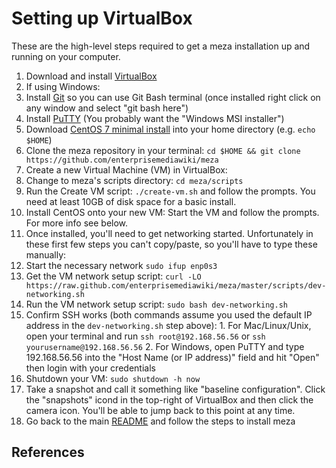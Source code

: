 # Setting up VirtualBox

These are the high-level steps required to get a meza installation up and running on your computer.

1. Download and install [VirtualBox](https://www.virtualbox.org/)
2. If using Windows:
  1. Install [Git](https://git-scm.com/) so you can use Git Bash terminal (once installed right click on any window and select "git bash here")
  2. Install [PuTTY](http://www.chiark.greenend.org.uk/~sgtatham/putty/download.html) (You probably want the "Windows MSI installer")
3. Download [CentOS 7 minimal install](http://isoredirect.centos.org/centos/7/isos/x86_64/) into your home directory (e.g. `echo $HOME`)
4. Clone the meza repository in your terminal: `cd $HOME && git clone https://github.com/enterprisemediawiki/meza`
5. Create a new Virtual Machine (VM) in VirtualBox:
  1. Change to meza's scripts directory: `cd meza/scripts`
  2. Run the Create VM script: `./create-vm.sh` and follow the prompts. You need at least 10GB of disk space for a basic install.
6. Install CentOS onto your new VM: Start the VM and follow the prompts. For more info see below.
7. Once installed, you'll need to get networking started. Unfortunately in these first few steps you can't copy/paste, so you'll have to type these manually:
  1. Start the necessary network `sudo ifup enp0s3`
  2. Get the VM network setup script: `curl -LO https://raw.github.com/enterprisemediawiki/meza/master/scripts/dev-networking.sh`
  3. Run the VM network setup script: `sudo bash dev-networking.sh`
  4. Confirm SSH works (both commands assume you used the default IP address in the `dev-networking.sh` step above):
    1. For Mac/Linux/Unix, open your terminal and run `ssh root@192.168.56.56` or `ssh yourusername@192.168.56.56`
    2. For Windows, open PuTTY and type 192.168.56.56 into the "Host Name (or IP address)" field and hit "Open" then login with your credentials
8. Shutdown your VM: `sudo shutdown -h now`
9. Take a snapshot and call it something like "baseline configuration". Click the "snapshots" icond in the top-right of VirtualBox and then click the camera icon. You'll be able to jump back to this point at any time.
10. Go back to the main [README](../README.md) and follow the steps to install meza

## References
[VirtualBox discussion]: https://forums.virtualbox.org/viewtopic.php?f=8&t=34396
